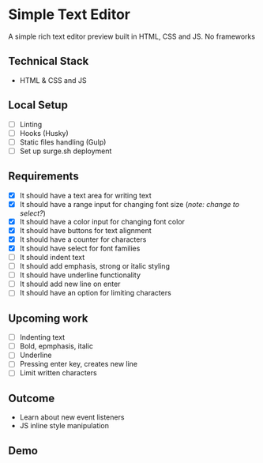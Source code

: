 # Simple Text Editor

A simple rich text editor preview built in HTML, CSS and JS. No frameworks

## Technical Stack

* HTML & CSS and JS

## Local Setup

* [ ] Linting
* [ ] Hooks (Husky)
* [ ] Static files handling (Gulp)
* [ ] Set up surge.sh deployment

## Requirements

* [x] It should have a text area for writing text
* [x] It should have a range input for changing font size (*note: change to select?*)
* [x] It should have a color input for changing font color
* [x] It should have buttons for text alignment
* [x] It should have a counter for characters
* [x] It should have select for font families
* [ ] It should indent text
* [ ] It should add emphasis, strong or italic styling
* [ ] It should have underline functionality
* [ ] It should add new line on enter
* [ ] It should have an option for limiting characters

## Upcoming work
* [ ] Indenting text
* [ ] Bold, epmphasis, italic
* [ ] Underline
* [ ] Pressing enter key, creates new line
* [ ] Limit written characters

## Outcome

* Learn about new event listeners
* JS inline style manipulation

## Demo


